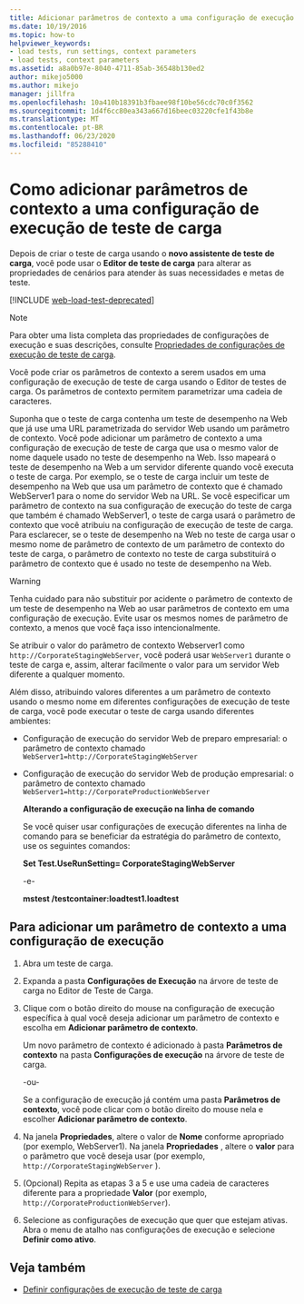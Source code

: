 ```yaml
---
title: Adicionar parâmetros de contexto a uma configuração de execução de teste de carga
ms.date: 10/19/2016
ms.topic: how-to
helpviewer_keywords:
- load tests, run settings, context parameters
- load tests, context parameters
ms.assetid: a8a0b97e-8040-4711-85ab-36548b130ed2
author: mikejo5000
ms.author: mikejo
manager: jillfra
ms.openlocfilehash: 10a410b18391b3fbaee98f10be56cdc70c0f3562
ms.sourcegitcommit: 1d4f6cc80ea343a667d16beec03220cfe1f43b8e
ms.translationtype: MT
ms.contentlocale: pt-BR
ms.lasthandoff: 06/23/2020
ms.locfileid: "85288410"
---
```

# <a name="how-to-add-context-parameters-to-a-load-test-run-setting"></a>Como adicionar parâmetros de contexto a uma configuração de execução de teste de carga

Depois de criar o teste de carga usando o **novo assistente de teste de carga**, você pode usar o **Editor de teste de carga** para alterar as propriedades de cenários para atender às suas necessidades e metas de teste.

[!INCLUDE [web-load-test-deprecated](includes/web-load-test-deprecated.md)]

> [!NOTE]
> Para obter uma lista completa das propriedades de configurações de execução e suas descrições, consulte [Propriedades de configurações de execução de teste de carga](../test/load-test-run-settings-properties.md).

Você pode criar os parâmetros de contexto a serem usados em uma configuração de execução de teste de carga usando o Editor de testes de carga. Os parâmetros de contexto permitem parametrizar uma cadeia de caracteres.

Suponha que o teste de carga contenha um teste de desempenho na Web que já use uma URL parametrizada do servidor Web usando um parâmetro de contexto. Você pode adicionar um parâmetro de contexto a uma configuração de execução de teste de carga que usa o mesmo valor de nome daquele usado no teste de desempenho na Web. Isso mapeará o teste de desempenho na Web a um servidor diferente quando você executa o teste de carga. Por exemplo, se o teste de carga incluir um teste de desempenho na Web que usa um parâmetro de contexto que é chamado WebServer1 para o nome do servidor Web na URL. Se você especificar um parâmetro de contexto na sua configuração de execução do teste de carga que também é chamado WebServer1, o teste de carga usará o parâmetro de contexto que você atribuiu na configuração de execução de teste de carga. Para esclarecer, se o teste de desempenho na Web no teste de carga usar o mesmo nome de parâmetro de contexto de um parâmetro de contexto do teste de carga, o parâmetro de contexto no teste de carga substituirá o parâmetro de contexto que é usado no teste de desempenho na Web.

> [!WARNING]
> Tenha cuidado para não substituir por acidente o parâmetro de contexto de um teste de desempenho na Web ao usar parâmetros de contexto em uma configuração de execução. Evite usar os mesmos nomes de parâmetro de contexto, a menos que você faça isso intencionalmente.

Se atribuir o valor do parâmetro de contexto Webserver1 como `http://CorporateStagingWebServer`, você poderá usar `WebServer1` durante o teste de carga e, assim, alterar facilmente o valor para um servidor Web diferente a qualquer momento.

Além disso, atribuindo valores diferentes a um parâmetro de contexto usando o mesmo nome em diferentes configurações de execução de teste de carga, você pode executar o teste de carga usando diferentes ambientes:

- Configuração de execução do servidor Web de preparo empresarial: o parâmetro de contexto chamado `WebServer1=http://CorporateStagingWebServer`

- Configuração de execução do servidor Web de produção empresarial: o parâmetro de contexto chamado `WebServer1=http://CorporateProductionWebServer`

  **Alterando a configuração de execução na linha de comando**

  Se você quiser usar configurações de execução diferentes na linha de comando para se beneficiar da estratégia do parâmetro de contexto, use os seguintes comandos:

  **Set Test.UseRunSetting= CorporateStagingWebServer**

  -e-

  **mstest /testcontainer:loadtest1.loadtest**

## <a name="to-add-a-context-parameter-to-a-run-setting"></a>Para adicionar um parâmetro de contexto a uma configuração de execução

1. Abra um teste de carga.

2. Expanda a pasta **Configurações de Execução** na árvore de teste de carga no Editor de Teste de Carga.

3. Clique com o botão direito do mouse na configuração de execução específica à qual você deseja adicionar um parâmetro de contexto e escolha em **Adicionar parâmetro de contexto**.

     Um novo parâmetro de contexto é adicionado à pasta **Parâmetros de contexto** na pasta **Configurações de execução** na árvore de teste de carga.

     -ou-

     Se a configuração de execução já contém uma pasta **Parâmetros de contexto**, você pode clicar com o botão direito do mouse nela e escolher **Adicionar parâmetro de contexto**.

4. Na janela **Propriedades**, altere o valor de **Nome** conforme apropriado (por exemplo, WebServer1). Na janela **Propriedades** , altere o **valor** para o parâmetro que você deseja usar (por exemplo, `http://CorporateStagingWebServer` ).

5. (Opcional) Repita as etapas 3 a 5 e use uma cadeia de caracteres diferente para a propriedade **Valor** (por exemplo, `http://CorporateProductionWebServer`).

6. Selecione as configurações de execução que quer que estejam ativas. Abra o menu de atalho nas configurações de execução e selecione **Definir como ativo**.

## <a name="see-also"></a>Veja também

- [Definir configurações de execução de teste de carga](../test/configure-load-test-run-settings.md)
